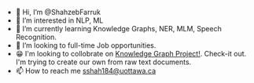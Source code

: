 - 👋 Hi, I’m @ShahzebFarruk
- 👀 I’m interested in NLP, ML
- 🌱 I’m currently learning Knowledge Graphs, NER, MLM, Speech Recognition.
- 💞️ I’m looking to full-time Job opportunities.
- 😁 I'm looking to collobrate on [Knowledge Graph Project!](https://github.com/ShahzebFarruk/Knowledge-graph). Check-it out. I'm trying to create our own from raw text documents.
- 📫 How to reach me sshah184@uottawa.ca

<!---
ShahzebFarruk/ShahzebFarruk is a ✨ special ✨ repository because its `README.md` (this file) appears on your GitHub profile.
You can click the Preview link to take a look at your changes.
--->
